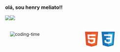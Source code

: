### olá, sou henry meliato!!



<!--
**MELIATO/MELIATO** is a ✨ _special_ ✨ repository because its `README.md` (this file) appears on your GitHub profile.

Here are some ideas to get you started:
-->
<div>
  <img height="150em" src="https://github-readme-stats.vercel.app/api?username=henrymeliato&show_icons=true&hide=contribs,prs&cache_seconds=86400&theme=github_dark">
  <img align="left" height="150em" src="https://github-readme-stats.vercel.app/api/top-langs/?username=henrymeliato&layout=compact&langs_count=16&theme=great-gatsby"/>
</div>
<div align="center"><br>
  <div style="display: inline_block"><br>
    <img align="left" height="250" alt="coding-time" src="https://tenor.com/pt-BR/view/linux-computer-os-ghosth-cyber-gif-25074749.gif">
    <img align="center" height="50" width="50" alt="html-icon" src="https://raw.githubusercontent.com/devicons/devicon/master/icons/html5/html5-original.svg">
    <img align="center" height="50" width="50" alt="css-icon" src="https://raw.githubusercontent.com/devicons/devicon/master/icons/css3/css3-original.svg">
  </div>
</div>

